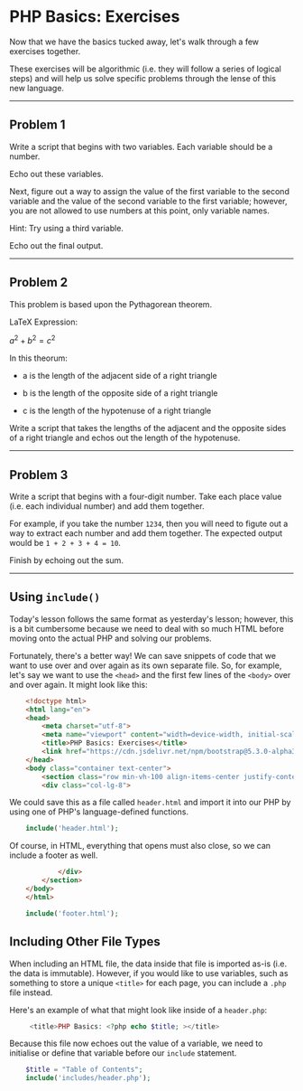 # PHP Basics: Exercises

Now that we have the basics tucked away, let's walk through a few exercises together. 

These exercises will be algorithmic (i.e. they will follow a series of logical steps) and will help us solve specific problems through the lense of this new language. 

---

## Problem 1

Write a script that begins with two variables. Each variable should be a number.

Echo out these variables. 

Next, figure out a way to assign the value of the first variable to the second variable and the value of the second variable to the first variable; however, you are not allowed to use numbers at this point, only variable names. 

Hint: Try using a third variable.

Echo out the final output.

---

## Problem 2

This problem is based upon the Pythagorean theorem. 

LaTeX Expression:

$a^2 + b^2 = c^2$


In this theorum:

- a is the length of the adjacent side of a right triangle

- b is the length of the opposite side of a right triangle

- c is the length of the hypotenuse of a right triangle 

Write a script that takes the lengths of the adjacent and the opposite sides of a right triangle and echos out the length of the hypotenuse.

---

## Problem 3

Write a script that begins with a four-digit number. Take each place value (i.e. each individual number) and add them together. 

For example, if you take the number `1234`, then you will need to figute out a way to extract each number and add them together. The expected output would be `1 + 2 + 3 + 4 = 10`.

Finish by echoing out the sum. 

---

## Using `include()`

Today's lesson follows the same format as yesterday's lesson; however, this is a bit cumbersome because we need to deal with so much HTML before moving onto the actual PHP and solving our problems.

Fortunately, there's a better way! We can save snippets of code that we want to use over and over again as its own separate file. So, for example, let's say we want to use the `<head>` and the first few lines of the `<body>` over and over again. It might look like this:

```HTML
    <!doctype html>
    <html lang="en">
    <head>
        <meta charset="utf-8">
        <meta name="viewport" content="width=device-width, initial-scale=1">
        <title>PHP Basics: Exercises</title>
        <link href="https://cdn.jsdelivr.net/npm/bootstrap@5.3.0-alpha3/dist/css/bootstrap.min.css" rel="stylesheet" integrity="sha384-KK94CHFLLe+nY2dmCWGMq91rCGa5gtU4mk92HdvYe+M/SXH301p5ILy+dN9+nJOZ" crossorigin="anonymous">
    </head>
    <body class="container text-center">
        <section class="row min-vh-100 align-items-center justify-content-center">
        <div class="col-lg-8">
```

We could save this as a file called `header.html` and import it into our PHP by using one of PHP's language-defined functions.

```PHP
    include('header.html');
```

Of course, in HTML, everything that opens must also close, so we can include a footer as well.

```HTML
            </div>
        </section>
    </body>
    </html>
```

```PHP
    include('footer.html');
```

## Including Other File Types

When including an HTML file, the data inside that file is imported as-is (i.e. the data is immutable). However, if you would like to use variables, such as something to store a unique `<title>` for each page, you can include a `.php` file instead.

Here's an example of what that might look like inside of a `header.php`:

```PHP
     <title>PHP Basics: <?php echo $title; ></title>
```

Because this file now echoes out the value of a variable, we need to initialise or define that variable before our `include` statement. 

```PHP
    $title = "Table of Contents";
    include('includes/header.php');
```
